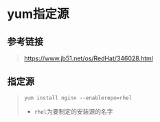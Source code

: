 # yum指定源

## 参考链接

>   https://www.jb51.net/os/RedHat/346028.html

## 指定源

>   `yum install nginx --enablerepo=rhel`
>
>   *   `rhel`为要制定的安装源的名字